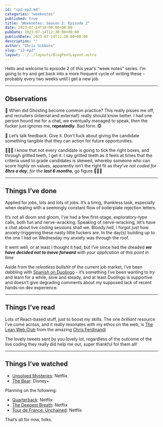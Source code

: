 ```yaml
---
id: "sp2-ep2.md"
categories: "weeknotes"
published: true
title: "Weeknotes: Season 2: Episode 2"
date: 2023-07-14T10:00:00+00:00
pubDate: 2023-07-14T12:30:00+00:00
publishDate: 2023-07-14T12:30:00+00:00
description: ""
author: "Chris Gibbons"
slug: "s2-ep2"
layout: ../../layouts/BlogPostLayout.astro
---
```


Hello and welcome to episode 2 of this year&rsquo;s &ldquo;week notes&rdquo; series. I&rsquo;m going to try and get back into a more frequent cycle of writing these - probably every two weeks until I get a new job.

----

## Observations

👻 When did Ghosting become common practice? This really pisses me off, and recruiters (internal and external!) really should know better. I had one person hound me for a chat, we eventually managed to speak, then the fucker just ignores me, **repeatedly**. Bad form. ❎

📣 Let&rsquo;s talk feedback. Give it. Don&rsquo;t fuck about giving the candidate something tangible that they can action for future opportunities.

👨🏼‍🎓 I know that not every candidate is going to tick the right boxes, and through gritted teeth, I get it. I say gritted teeth as it feels at times that the criteria used to grade candidates is skewed, whereby someone who can score highly on values, apparently isn&rsquo;t the right fit as _they&rsquo;ve not coded for **8hrs a day**, for the **last 6 months**_, go figure 🤷🏼‍♂️

----

## Things I&rsquo;ve done

Applied for jobs, lots and lots of jobs. It&rsquo;s a tiring, thankless task, especially when dealing with a seemingly constant flow of boilerplate rejection letters.

It&rsquo;s not all doom and gloom, I&rsquo;ve had a few first-stage, exploratory-type calls, both fun and nerve-wracking. Speaking of nerve-wracking, let&rsquo;s have a chat about live coding sessions shall we. Bloody hell, I forgot just how anxiety-triggering these nasty little fuckers are. In the day(s) building up to the one I had on Wednesday my anxiety was through the roof.

It went well, or at least I thought it had, but I&rsquo;ve since had the dreaded _**we have decided not to move forward** with your application at this point in time_

Aside from the _relentless bullshit_ of the current job market, I&rsquo;ve been dabbling with [Spanish on Duolingo](https://www.duolingo.com/course/es/en/Learn-Spanish) - it&rsquo;s something I&rsquo;ve been wanting to _try_ and learn for a while, slow and steady, and at least Duolingo is supportive and doesn&rsquo;t give degrading comments about my supposed lack of recent hands-on dev experience.

----

## Things I&rsquo;ve read

Lots of React-based stuff, just to boost my skills. The one *brilliant* resource I&rsquo;ve come across, and it really resonates with my ethos on the web, is [The Lean Web Club](https://leanwebclub.com/) from the amazing [Chris Ferdinandi](https://twitter.com/ChrisFerdinandi)

The lovely tweets sent by you lovely lot, regardless of the outcome of the live coding they really did help me out, super thankful for them all!

----

## Things I&rsquo;ve watched

- [Unsolved Mysteries](https://www.netflix.com/gb/title/81026055): Netflix.
- [The Bear](https://www.disneyplus.com/en-gb/series/the-bear/52m6nx7HoP5F): Disney+

Planning on the following:

- [Quarterback](https://www.netflix.com/gb/title/81482895): Netflix
- [The Deepest Breath](https://www.netflix.com/gb/title/81482895): Netflix
- [Tour de France: Unchained](https://www.netflix.com/gb/title/81153133): Netflix

That&rsquo;s all for now, folks.
